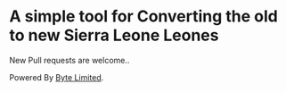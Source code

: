 # A simple tool for Converting the old to new Sierra Leone Leones

New Pull requests are welcome..

Powered By [Byte Limited](https://byteltd.com).

